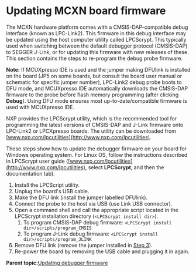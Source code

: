 # Updating MCXN board firmware 

The MCXN hardware platform comes with a CMSIS-DAP-compatible debug interface \(known as LPC-Link2\). This firmware in this debug interface may be updated using the host computer utility called LPCScrypt. This typically used when switching between the default debugger protocol \(CMSIS-DAP\) to SEGGER J-Link, or for updating this firmware with new releases of these. This section contains the steps to re-program the debug probe firmware.

**Note:** If MCUXpresso IDE is used and the jumper making DFUlink is installed on the board \(JP5 on some boards, but consult the board user manual or schematic for specific jumper number\), LPC-Link2 debug probe boots to DFU mode, and MCUXpresso IDE automatically downloads the CMSIS-DAP firmware to the probe before flash memory programming \(after clicking **Debug**\). Using DFU mode ensures most up-to-date/compatible firmware is used with MCUXpresso IDE.

NXP provides the LPCScrypt utility, which is the recommended tool for programming the latest versions of CMSIS-DAP and J-Link firmware onto LPC-Link2 or LPCXpresso boards. The utility can be downloaded from [www.nxp.com/lpcutilities](http://www.nxp.com/lpcutilities).

These steps show how to update the debugger firmware on your board for Windows operating system. For Linux OS, follow the instructions described in LPCScrypt user guide \([www.nxp.com/lpcutilities](http://www.nxp.com/lpcutilities), select **LPCScrypt**, and then the documentation tab\).

1.  Install the LPCScript utility.
2.  Unplug the board's USB cable.
3.  Make the DFU link \(install the jumper labelled DFUlink\).
4.  Connect the probe to the host via USB \(use Link USB connector\).
5.  Open a command shell and call the appropriate script located in the LPCScrypt installation directory \(`<LPCScrypt install dir>`\).
    1.  To program CMSIS-DAP debug firmware: `<LPCScrypt install dir>/scripts/program_CMSIS`
    2.  To program J-Link debug firmware: `<LPCScrypt install dir>/scripts/program_JLINK`
6.  Remove DFU link \(remove the jumper installed in [Step 3](#STEP3)\).
7.  Re-power the board by removing the USB cable and plugging it in again.

**Parent topic:**[Updating debugger firmware](../topics/updating_debugger_firmware.md)


